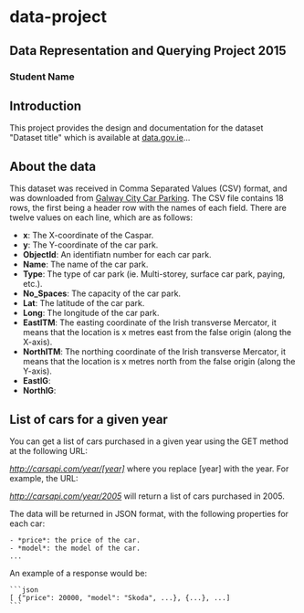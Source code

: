 # data-project
## Data Representation and Querying Project 2015
### Student Name

## Introduction
This project provides the design and documentation for the dataset "Dataset title" which is available at [data.gov.ie](http://data.gov.ie)...

## About the data
This dataset was received in Comma Separated Values (CSV) format, and was downloaded from [Galway City Car Parking](https://data.gov.ie/dataset/galway-city-car-parking-locations/resource/d967950d-faab-45ad-815d-211c9bcfb38e).
The CSV file contains 18 rows, the first being a header row with the names of each field.
There are twelve values on each line, which are as follows:

- **x**: The X-coordinate of the Caspar.
- **y**: The Y-coordinate of the car park.
- **ObjectId**: An identifiatn number for each car park.
- **Name**: The name of the car park.
- **Type**: The type of car park (ie. Multi-storey, surface car park, paying, etc.).
- **No_Spaces**: The capacity of the car park.
- **Lat**: The latitude of the car park.
- **Long**: The longitude of the car park.
- **EastITM**: The easting coordinate of the Irish transverse Mercator, it means that the location is x metres east from the false origin (along the X-axis).
- **NorthITM**: The northing coordinate of the Irish transverse Mercator, it means that the location is x metres north from the false origin (along the Y-axis).
- **EastIG**: 
- **NorthIG**: 

## List of cars for a given year
You can get a list of cars purchased in a given year using the GET method at the following URL:

*http://carsapi.com/year/[year]*
where you replace [year] with the year.
For example, the URL:

*http://carsapi.com/year/2005*
will return a list of cars purchased in 2005.

The data will be returned in JSON format, with the following properties for each car:

    - *price*: the price of the car.
    - *model*: the model of the car.
    ...

An example of a response would be:

    ```json
    [ {"price": 20000, "model": "Skoda", ...}, {...}, ...]
    ```
